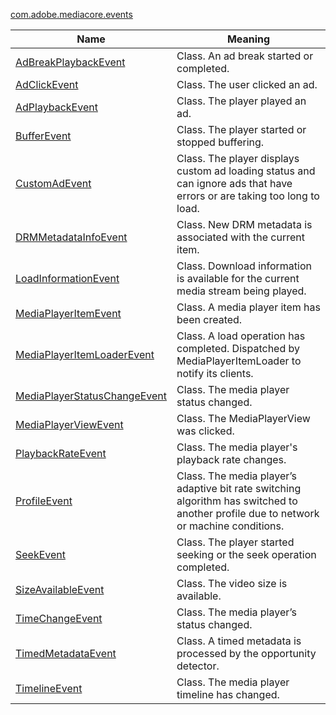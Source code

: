 ---
---

[com.adobe.mediacore.events](http://help.adobe.com/en_US/primetime/api/psdk/asdoc-dhls_1.4/com/adobe/mediacore/events/package-detail.html)
<table frame="all" colsep="1" rowsep="1" id="table_B542FF31CAAA405F9BBD5AFD89810BCD"> 
 <tgroup cols="2" colsep="1" rowsep="1" class="FormatA"> 
  <colspec colnum="1" colname="1" colwidth="38*" /> 
  <colspec colnum="2" colname="2" colwidth="62*" /> 
  <thead> 
   <tr rowsep="1"> 
    <th colname="1" class="entry">Name </th> 
    <th colname="2" class="entry">Meaning </th> 
   </tr> 
  </thead> 
  <tbody> 
   <tr rowsep="1"> 
    <td colname="1"><span class="codeph"><a href="http://help.adobe.com/en_US/primetime/api/psdk/asdoc-dhls_1.4/com/adobe/mediacore/events/AdBreakPlaybackEvent.html" format="html" scope="external">AdBreakPlaybackEvent</a></span> </td> 
    <td colname="2">Class. An ad break started or completed. </td> 
   </tr> 
   <tr rowsep="1"> 
    <td colname="1"><span class="codeph"><a href="http://help.adobe.com/en_US/primetime/api/psdk/asdoc-dhls_1.4/com/adobe/mediacore/events/AdClickEvent.html" scope="external" format="html">AdClickEvent</a></span> </td> 
    <td colname="2">Class. The user clicked an ad. </td> 
   </tr> 
   <tr rowsep="1"> 
    <td colname="1"><span class="codeph"><a href="http://help.adobe.com/en_US/primetime/api/psdk/asdoc-dhls_1.4/com/adobe/mediacore/events/AdPlaybackEvent.html" format="html" scope="external">AdPlaybackEvent</a></span></td> 
    <td colname="2">Class. The player played an ad. </td> 
   </tr> 
   <tr rowsep="1"> 
    <td colname="1"><span class="codeph"><a href="http://help.adobe.com/en_US/primetime/api/psdk/asdoc-dhls_1.4/com/adobe/mediacore/events/BufferEvent.html" format="html" scope="external">BufferEvent</a></span> </td> 
    <td colname="2">Class. The player started or stopped buffering. </td> 
   </tr> 
   <tr rowsep="1"> 
    <td colname="1"><span class="codeph"><a href="http://help.adobe.com/en_US/primetime/api/psdk/asdoc-dhls_1.4/com/adobe/mediacore/timeline/advertising/CustomAdEvent.html" format="html" scope="external">CustomAdEvent</a></span> </td> 
    <td colname="2">Class. The player displays custom ad loading status and can ignore ads that have errors or are taking too long to load. </td> 
   </tr> 
   <tr rowsep="1"> 
    <td colname="1"><span class="codeph"><a href="http://help.adobe.com/en_US/primetime/api/psdk/asdoc-dhls_1.4/com/adobe/mediacore/events/DRMMetadataInfoEvent.html" format="html" scope="external">DRMMetadataInfoEvent</a></span> </td> 
    <td colname="2">Class. New DRM metadata is associated with the current item. </td> 
   </tr> 
   <tr rowsep="1"> 
    <td colname="1"><span class="codeph"><a href="http://help.adobe.com/en_US/primetime/api/psdk/asdoc-dhls_1.4/com/adobe/mediacore/events/LoadInformationEvent.html" format="html" scope="external">LoadInformationEvent</a></span> </td> 
    <td colname="2"> Class. Download information is available for the current media stream being played. </td> 
   </tr> 
   <tr rowsep="1"> 
    <td colname="1"><span class="codeph"><a href="http://help.adobe.com/en_US/primetime/api/psdk/asdoc-dhls_1.4/com/adobe/mediacore/events/MediaPlayerItemEvent.html" format="html" scope="external">MediaPlayerItemEvent</a></span> </td> 
    <td colname="2">Class. A media player item has been created. </td> 
   </tr> 
   <tr rowsep="1"> 
    <td colname="1"><span class="codeph"><a href="http://help.adobe.com/en_US/primetime/api/psdk/asdoc-dhls_1.4/com/adobe/mediacore/events/MediaPlayerItemLoaderEvent.html" format="html" scope="external">MediaPlayerItemLoaderEvent</a></span> </td> 
    <td colname="2">Class. A load operation has completed. Dispatched by <span class="codeph">MediaPlayerItemLoader</span> to notify its clients. </td> 
   </tr> 
   <tr rowsep="1"> 
    <td colname="1"><span class="codeph"><a href="http://help.adobe.com/en_US/primetime/api/psdk/asdoc-dhls_1.4/com/adobe/mediacore/events/MediaPlayerStatusChangeEvent.html" format="html" scope="external">MediaPlayerStatusChangeEvent</a></span> </td> 
    <td colname="2">Class. The media player status changed. </td> 
   </tr> 
   <tr rowsep="1"> 
    <td colname="1"><span class="codeph"><a href="http://help.adobe.com/en_US/primetime/api/psdk/asdoc-dhls_1.4/com/adobe/mediacore/events/MediaPlayerViewEvent.html" format="html" scope="external">MediaPlayerViewEvent</a></span> </td> 
    <td colname="2"> Class. The <span class="codeph">MediaPlayerView</span> was clicked. </td> 
   </tr> 
   <tr rowsep="1"> 
    <td colname="1"><span class="codeph"><a href="http://help.adobe.com/en_US/primetime/api/psdk/asdoc-dhls_1.4/com/adobe/mediacore/events/PlaybackRateEvent.html" format="html" scope="external">PlaybackRateEvent</a></span> </td> 
    <td colname="2"> Class. The media player's playback rate changes. </td> 
   </tr> 
   <tr rowsep="1"> 
    <td colname="1"><span class="codeph"><a href="http://help.adobe.com/en_US/primetime/api/psdk/asdoc-dhls_1.4/com/adobe/mediacore/events/ProfileEvent.html" format="html" scope="external">ProfileEvent</a></span> </td> 
    <td colname="2">Class. The media player’s adaptive bit rate switching algorithm has switched to another profile due to network or machine conditions. </td> 
   </tr> 
   <tr rowsep="1"> 
    <td colname="1"><span class="codeph"><a href="http://help.adobe.com/en_US/primetime/api/psdk/asdoc-dhls_1.4/com/adobe/mediacore/events/SeekEvent.html" format="html" scope="external">SeekEvent</a></span> </td> 
    <td colname="2">Class. The player started seeking or the seek operation completed. </td> 
   </tr> 
   <tr rowsep="1"> 
    <td colname="1"><span class="codeph"><a href="http://help.adobe.com/en_US/primetime/api/psdk/asdoc-dhls_1.4/com/adobe/mediacore/events/SizeAvailableEvent.html" format="html" scope="external">SizeAvailableEvent</a></span> </td> 
    <td colname="2">Class. The video size is available. </td> 
   </tr> 
   <tr rowsep="1"> 
    <td colname="1"><span class="codeph"><a href="http://help.adobe.com/en_US/primetime/api/psdk/asdoc-dhls_1.4/com/adobe/mediacore/events/TimeChangeEvent.html" format="html" scope="external">TimeChangeEvent</a></span> </td> 
    <td colname="2">Class. The media player’s status changed. </td> 
   </tr> 
   <tr rowsep="1"> 
    <td colname="1"><span class="codeph"><a href="http://help.adobe.com/en_US/primetime/api/psdk/asdoc-dhls_1.4/com/adobe/mediacore/events/TimedMetadataEvent.html" format="html" scope="external">TimedMetadataEvent</a></span> </td> 
    <td colname="2">Class. A timed metadata is processed by the opportunity detector. </td> 
   </tr> 
   <tr rowsep="1"> 
    <td colname="1"><span class="codeph"><a href="http://help.adobe.com/en_US/primetime/api/psdk/asdoc-dhls_1.4/com/adobe/mediacore/events/TimelineEvent.html" format="html" scope="external">TimelineEvent</a></span> </td> 
    <td colname="2">Class. The media player timeline has changed. </td> 
   </tr> 
  </tbody> 
 </tgroup> 
</table>

